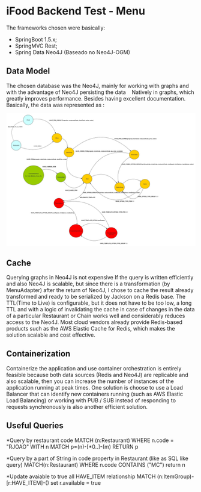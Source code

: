# iFood Backend Test - Menu

The frameworks chosen were basically:
 
  * SpringBoot 1.5.x;
  * SpringMVC Rest;
  * Spring Data Neo4J (Baseado no Neo4J-OGM)
  
## Data Model

 The chosen database was the Neo4J, mainly for working with graphs and with the advantage of Neo4J persisting the data
   Natively in graphs, which greatly improves performance. Besides having excellent documentation.
  
   Basically, the data was represented as :
  
  ![modelo de dados](https://github.com/fabiocmazzo/ifood-backend-menu-test/raw/master/documents/Ifood%20Menu%20Model.jpg)
 
## Cache

Querying graphs in Neo4J is not expensive If the query is written efficiently and also Neo4J is scalable, but since there is a transformation (by MenuAdapter) after the return of Neo4J, I chose to cache the result already transformed and ready to be serialized by Jackson on a Redis base. The TTL(Time to Live) is configurable, but it does not have to be too low, a long TTL and with a logic of invalidating the cache in case of changes in the data of a particular Restaurant or Chain works well and considerably reduces access to the Neo4J. Most cloud vendors already provide Redis-based products such as the AWS Elastic Cache for Redis, which makes the solution scalable and cost effective.
  
 ## Containerization
  
Containerize the application and use container orchestration is entirely feasible because both data sources (Redis and Neo4J) are replicable and also scalable, then you can  increase the number of instances of the application running at peak times. One solution is   choose to use a Load Balancer that can identify new containers running (such as AWS Elastic Load Balancing) or working with PUB / SUB instead of responding to requests synchronously is also another efficient solution.

## Useful Queries



*Query by restaurant code
MATCH (n:Restaurant) WHERE n.code = "RJOAO" WITH n MATCH p=(n)-[*0..]-(m) RETURN p

*Query by a part of String in code property in Restaurant (like as SQL like query)
MATCH(n:Restaurant) WHERE n.code CONTAINS ("MC") return n

*Update avaiable to true all HAVE_ITEM relationship
MATCH (n:ItemGroup)-[r:HAVE_ITEM]-() set r.available = true


